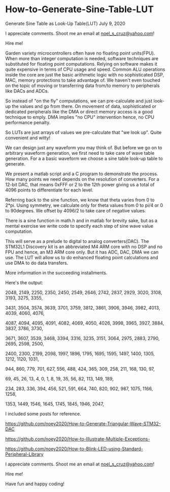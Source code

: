 # How-to-Generate-Sine-Table-LUT

Generate Sine Table as Look-Up Table(LUT)    July 9, 2020

I appreciate comments. Shoot me an email at noel_s_cruz@yahoo.com!

Hire me!

Garden variety microcontrollers often have no floating point units(FPU). When more than
integer computation is needed, software techniques are substituted for floating point
computations. Relying on software makes it quite expensive in terms of CPU usage and 
speed. Common ALU operations inside the core are just the basic arithmetic logic with
no sophisticated DSP, MAC, memory protections to take advantage of. We haven't even 
touched on the topic of moving or transferring data from/to memory to peripherals like 
DACs and ADCs.

So instead of "on the fly" computations, we can pre-calculate and just look-up the values
and go from there. On movement of data, sophisticated or dedicated peripherals like the
DMA or direct memory access is a good technique to emply. DMA implies "no CPU" 
intervention hence, no CPU performance penalty.

So LUTs are just arrays of values we pre-calculate that "we look up". Quite convenient
and witty!

We can design just any waveform you may think of. But before we go on to arbitrary 
waveform generation, we first need to take care of wave table generation. For a a basic 
waveform we choose a sine table look-up table to generate.

We present a matlab script and a C program to demonstrate the process. How many points we
need depends on the resolution of converters. For a 12-bit DAC, that means 0xFFF or 2 to
the 12th power giving us a total of 4096 points to differentiate for each level.

Referring back to the sine function, we know that theta varies from 0 to 2*pi. Using 
symmetry, we calculate only for theta values from 0 to pi/4 or 0 to 90degrees. We offset
by 4096/2 to take care of negative values.

There is a sine function in math.h and in matlab for brevity sake, but as a mental 
exercise we write code to specify each step of sine wave value computation.

This will serve as a prelude to digital to analog converters(DAC). The STM32L1 Discovery
kit is an abbreviated M4 ARM core with no DSP and no FPU and hence, an M3 ARM core only.
But it has ADC, DAC, DMA we can use. The LUT will allow us to do  enhanced floating
point calculations and use DMA to do data transfers. 

More information in the succeeding installments.

Here's the output:

2048, 2149, 2250, 2350, 2450, 2549, 2646, 2742, 2837, 2929, 3020, 3108, 3193, 3275, 3355, 

3431, 3504, 3574, 3639, 3701, 3759, 3812, 3861, 3906, 3946, 3982, 4013, 4039, 4060, 4076, 

4087, 4094, 4095, 4091, 4082, 4069, 4050, 4026, 3998, 3965, 3927, 3884, 3837, 3786, 3730, 

3671, 3607, 3539, 3468, 3394, 3316, 3235, 3151, 3064, 2975, 2883, 2790, 2695, 2598, 2500, 

2400, 2300, 2199, 2098, 1997, 1896, 1795, 1695, 1595, 1497, 1400, 1305, 1212, 1120, 1031, 

944, 860, 779, 701, 627, 556, 488, 424, 365, 309, 258, 211, 168, 130, 97, 

69, 45, 26, 13, 4, 0, 1, 8, 19, 35, 56, 82, 113, 149, 189, 

234, 283, 336, 394, 456, 521, 591, 664, 740, 820, 902, 987, 1075, 1166, 1258, 

1353, 1449, 1546, 1645, 1745, 1845, 1946, 2047, 

I included some posts for reference.

https://github.com/noey2020/How-to-Generate-Triangular-Wave-STM32-DAC

https://github.com/noey2020/How-to-Illustrate-Multiple-Exceptions-

https://github.com/noey2020/How-to-Blink-LED-using-Standard-Peripheral-Library

I appreciate comments. Shoot me an email at noel_s_cruz@yahoo.com!

Hire me!

Have fun and happy coding!
